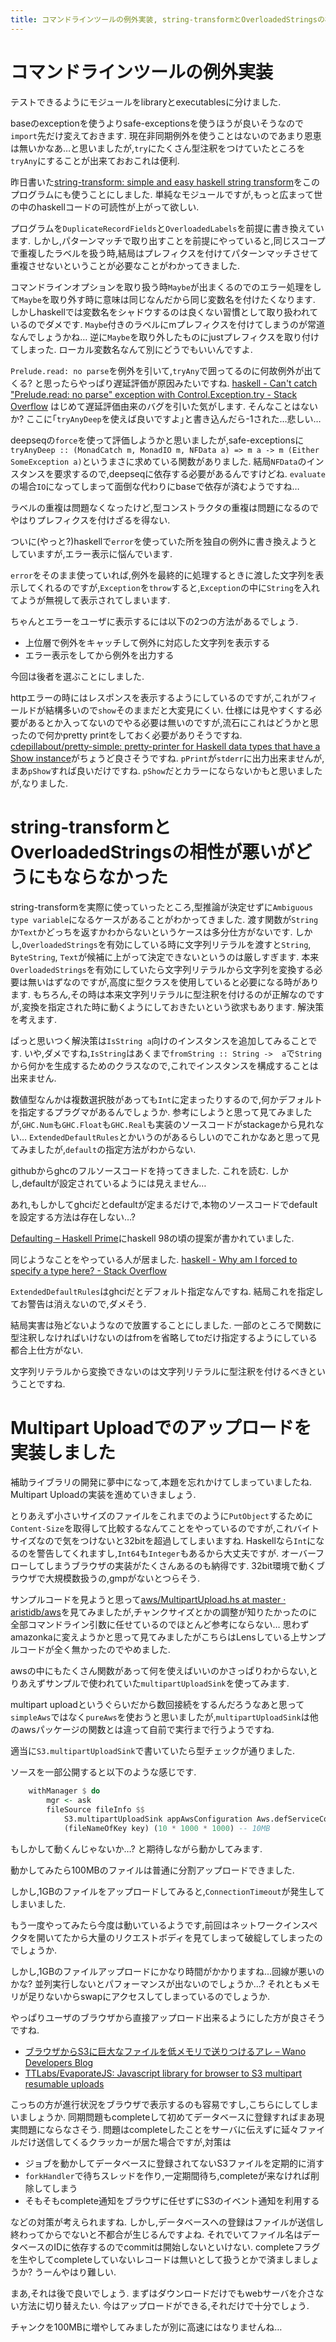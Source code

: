 ```yaml
---
title: コマンドラインツールの例外実装, string-transformとOverloadedStringsの相性が悪い, Multipart Upload
---
```


# コマンドラインツールの例外実装

テストできるようにモジュールをlibraryとexecutablesに分けました.

baseのexceptionを使うよりsafe-exceptionsを使うほうが良いそうなので`import`先だけ変えておきます.
現在非同期例外を使うことはないのであまり恩恵は無いかなあ…と思いましたが,`try`にたくさん型注釈をつけていたところを`tryAny`にすることが出来ておおこれは便利.

昨日書いた[string-transform: simple and easy haskell string transform](https://hackage.haskell.org/package/string-transform)をこのプログラムにも使うことにしました.
単純なモジュールですが,もっと広まって世の中のhaskellコードの可読性が上がって欲しい.

プログラムを`DuplicateRecordFields`と`OverloadedLabels`を前提に書き換えています.
しかし,パターンマッチで取り出すことを前提にやっていると,同じスコープで重複したラベルを扱う時,結局はプレフィクスを付けてパターンマッチさせて重複させないということが必要なことがわかってきました.

コマンドラインオプションを取り扱う時`Maybe`が出まくるのでのエラー処理をして`Maybe`を取り外す時に意味は同じなんだから同じ変数名を付けたくなります.
しかしhaskellでは変数名をシャドウするのは良くない習慣として取り扱われているのでダメです.
`Maybe`付きのラベルにmプレフィクスを付けてしまうのが常道なんでしょうかね…
逆に`Maybe`を取り外したものにjustプレフィクスを取り付けてしまった.
ローカル変数名なんて別にどうでもいいんですよ.

`Prelude.read: no parse`を例外を引いて,`tryAny`で囲ってるのに何故例外が出てくる?
と思ったらやっぱり遅延評価が原因みたいですね.
[haskell - Can't catch "Prelude.read: no parse" exception with Control.Exception.try - Stack Overflow](https://stackoverflow.com/questions/19768657/cant-catch-prelude-read-no-parse-exception-with-control-exception-try)
はじめて遅延評価由来のバグを引いた気がします.
そんなことはないか?
ここに｢`tryAnyDeep`を使えば良いですよ｣と書き込んだら-1された…悲しい…

deepseqの`force`を使って評価しようかと思いましたが,safe-exceptionsに`tryAnyDeep :: (MonadCatch m, MonadIO m, NFData a) => m a -> m (Either SomeException a)`というまさに求めている関数がありました.
結局`NFData`のインスタンスを要求するので,deepseqに依存する必要があるんですけどね.
`evaluate`の場合`IO`になってしまって面倒な代わりにbaseで依存が済むようですね…

ラベルの重複は問題なくなったけど,型コンストラクタの重複は問題になるのでやはりプレフィクスを付けざるを得ない.

ついに(やっと?)haskellで`error`を使っていた所を独自の例外に書き換えようとしていますが,エラー表示に悩んでいます.

`error`をそのまま使っていれば,例外を最終的に処理するときに渡した文字列を表示してくれるのですが,`Exception`を`throw`すると,`Exception`の中に`String`を入れてようが無視して表示されてしまいます.

ちゃんとエラーをユーザに表示するには以下の2つの方法があるでしょう.

* 上位層で例外をキャッチして例外に対応した文字列を表示する
* エラー表示をしてから例外を出力する

今回は後者を選ぶことにしました.

httpエラーの時にはレスポンスを表示するようにしているのですが,これがフィールドが結構多いので`show`そのままだと大変見にくい.
仕様には見やすくする必要があるとか入ってないのでやる必要は無いのですが,流石にこれはどうかと思ったので何かpretty printをしておく必要がありそうですね.
[cdepillabout/pretty-simple: pretty-printer for Haskell data types that have a Show instance](https://github.com/cdepillabout/pretty-simple)がちょうど良さそうですね.
`pPrint`が`stderr`に出力出来ませんが,まあ`pShow`すれば良いだけですね.
`pShow`だとカラーにならないかもと思いましたが,なりました.

# string-transformとOverloadedStringsの相性が悪いがどうにもならなかった

string-transformを実際に使っていったところ,型推論が決定せずに`Ambiguous type variable`になるケースがあることがわかってきました.
渡す関数が`String`か`Text`かどっちを返すかわからないというケースは多分仕方がないです.
しかし,`OverloadedStrings`を有効にしている時に文字列リテラルを渡すと`String`, `ByteString`, `Text`が候補に上がって決定できないというのは厳しすぎます.
本来`OverloadedStrings`を有効にしていたら文字列リテラルから文字列を変換する必要は無いはずなのですが,高度に型クラスを使用していると必要になる時があります.
もちろん,その時は本来文字列リテラルに型注釈を付けるのが正解なのですが,変換を指定された時に動くようにしておきたいという欲求もあります.
解決策を考えます.

ぱっと思いつく解決策は`IsString a`向けのインスタンスを追加してみることです.
いや,ダメですね,`IsString`はあくまで`fromString :: String ->  a`で`String`から何かを生成するためのクラスなので,これでインスタンスを構成することは出来ません.

数値型なんかは複数選択肢があっても`Int`に定まったりするので,何かデフォルトを指定するプラグマがあるんでしょうか.
参考にしようと思って見てみましたが,`GHC.Num`も`GHC.Float`も`GHC.Real`も実装のソースコードがstackageから見れない…
`ExtendedDefaultRules`とかいうのがあるらしいのでこれかなあと思って見てみましたが,`default`の指定方法がわからない.

githubからghcのフルソースコードを持ってきました.
これを読む.
しかし,defaultが設定されているようには見えません…

あれ,もしかしてghciだとdefaultが定まるだけで,本物のソースコードでdefaultを設定する方法は存在しない…?

[Defaulting – Haskell Prime](https://prime.haskell.org/wiki/Defaulting)にhaskell 98の頃の提案が書かれていました.

同じようなことをやっている人が居ました.
[haskell - Why am I forced to specify a type here? - Stack Overflow](https://stackoverflow.com/questions/39338899/why-am-i-forced-to-specify-a-type-here)

`ExtendedDefaultRules`はghciだとデフォルト指定なんですね.
結局これを指定してお警告は消えないので,ダメそう.

結局実害は殆どないようなので放置することにしました.
一部のところで関数に型注釈しなければいけないのはfromを省略してtoだけ指定するようにしている都合上仕方がない.

文字列リテラルから変換できないのは文字列リテラルに型注釈を付けるべきということですね.

# Multipart Uploadでのアップロードを実装しました

補助ライブラリの開発に夢中になって,本題を忘れかけてしまっていましたね.
Multipart Uploadの実装を進めていきましょう.

とりあえず小さいサイズのファイルをこれまでのように`PutObject`するために`Content-Size`を取得して比較するなんてことをやっているのですが,これバイトサイズなので気をつけないと32bitを超過してしまいますね.
Haskellなら`Int`になるのを警告してくれますし,`Int64`も`Integer`もあるから大丈夫ですが.
オーバーフローしてしまうブラウザの実装がたくさんあるのも納得です.
32bit環境で動くブラウザで大規模数扱うの,gmpがないとつらそう.

サンプルコードを見ようと思って[aws/MultipartUpload.hs at master · aristidb/aws](https://github.com/aristidb/aws/blob/master/Examples/MultipartUpload.hs)を見てみましたが,チャンクサイズとかの調整が知りたかったのに全部コマンドライン引数に任せているのでほとんど参考にならない…
思わずamazonkaに変えようかと思って見てみましたがこちらはLensしている上サンプルコードが全く無かったのでやめました.

awsの中にもたくさん関数があって何を使えばいいのかさっぱりわからない,とりあえずサンプルで使われていた`multipartUploadSink`を使ってみます.

multipart uploadというぐらいだから数回接続をするんだろうなあと思って`simpleAws`ではなく`pureAws`を使おうと思いましたが,`multipartUploadSink`は他のawsパッケージの関数とは違って自前で実行まで行うようですね.

適当に`S3.multipartUploadSink`で書いていたら型チェックが通りました.

ソースを一部公開すると以下のような感じです.

~~~hs
    withManager $ do
        mgr <- ask
        fileSource fileInfo $$
            S3.multipartUploadSink appAwsConfiguration Aws.defServiceConfig mgr appS3Bucket
            (fileNameOfKey key) (10 * 1000 * 1000) -- 10MB
~~~

もしかして動くんじゃないか…?
と期待しながら動かしてみます.

動かしてみたら100MBのファイルは普通に分割アップロードできました.

しかし,1GBのファイルをアップロードしてみると,`ConnectionTimeout`が発生してしまいました.

もう一度やってみたら今度は動いているようです,前回はネットワークインスペクタを開いてたから大量のリクエストボディを見てしまって破綻してしまったのでしょうか.

しかし,1GBのファイルアップロードにかなり時間がかかりますね…回線が悪いのかな?
並列実行しないとパフォーマンスが出ないのでしょうか…?
それともメモリが足りないからswapにアクセスしてしまっているのでしょうか.

やっぱりユーザのブラウザから直接アップロード出来るようにした方が良さそうですね.

* [ブラウザからS3に巨大なファイルを低メモリで送りつけるアレ – Wano Developers Blog](https://developers.wano.co.jp/%E3%83%96%E3%83%A9%E3%82%A6%E3%82%B6%E3%81%8B%E3%82%89s3%E3%81%AB%E5%B7%A8%E5%A4%A7%E3%81%AA%E3%83%95%E3%82%A1%E3%82%A4%E3%83%AB%E3%82%92%E4%BD%8E%E3%83%A1%E3%83%A2%E3%83%AA%E3%81%A7%E9%80%81%E3%82%8A/)
* [TTLabs/EvaporateJS: Javascript library for browser to S3 multipart resumable uploads](https://github.com/TTLabs/EvaporateJS)

こっちの方が進行状況をブラウザで表示するのも容易ですし,こちらにしてしまいましょうか.
同期問題もcompleteして初めてデータベースに登録すればまあ現実問題にならなさそう.
問題はcompleteしたことをサーバに伝えずに延々ファイルだけ送信してくるクラッカーが居た場合ですが,対策は

* ジョブを動かしてデータベースに登録されてないS3ファイルを定期的に消す
* `forkHandler`で待ちスレッドを作り,一定期間待ち,completeが来なければ削除してしまう
* そもそもcomplete通知をブラウザに任せずにS3のイベント通知を利用する

などの対策が考えられますね.
しかし,データベースへの登録はファイルが送信し終わってからでないと不都合が生じるんですよね.
それでいてファイル名はデータベースのIDに依存するのでcommitは開始しないといけない.
completeフラグを生やしてcompleteしていないレコードは無いとして扱うとかで済ましましょうか?
うーんやはり難しい.

まあ,それは後で良いでしょう.
まずはダウンロードだけでもwebサーバを介さない方法に切り替えたい.
今はアップロードができる,それだけで十分でしょう.

チャンクを100MBに増やしてみましたが別に高速にはなりませんね…
